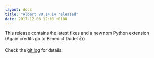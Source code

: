 ```yaml
---
layout: docs
title: "Albert v0.14.14 released"
date: 2017-12-06 12:00 +0100
---
```

This release contains the latest fixes and a new npm Python extension (Again credits go to Benedict Dudel :+1:)

Check the [git log](https://github.com/albertlauncher/albert/commits/v0.14.14) for details.
